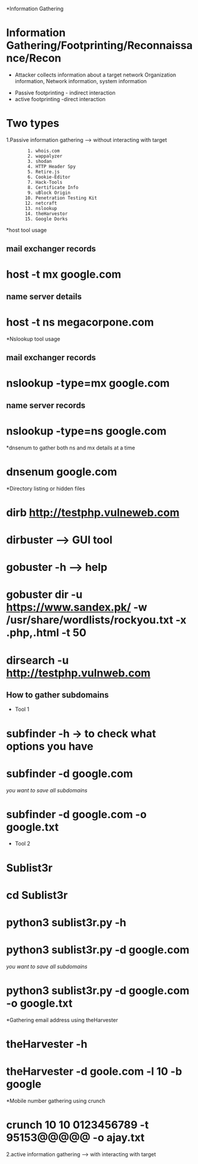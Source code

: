 *Information Gathering


# Information Gathering/Footprinting/Reconnaissance/Recon #

- Attacker collects information about a target network
Organization information, Network information, system information

* Passive footprinting - indirect interaction
* active footprinting -direct interaction



# Two types #

1.Passive information gathering -->	without interacting with target


			
			1. whois.com
			2. wappalyzer
			3. shodan
			4. HTTP Header Spy
			5. Retire.js
			6. Cookie-Editor
			7. Hack-Tools
			8. Certificate Info
			9. uBlock Origin
		   10. Penetration Testing Kit
		   12. netcraft
           13. nslookup
           14. theHarvestor
           15. Google Dorks
           




*host tool usage

mail exchanger records
-----------------------
# host -t mx google.com


name server details
--------------------
# host -t ns megacorpone.com




*Nslookup tool usage


mail exchanger records
---------------------
# nslookup -type=mx google.com


name server records
---------------------
# nslookup -type=ns google.com




*dnsenum to gather both ns and mx details at a time


# dnsenum google.com





*Directory listing or hidden files


# dirb http://testphp.vulneweb.com



# dirbuster --> GUI tool



# gobuster -h --> help
# gobuster dir -u https://www.sandex.pk/ -w /usr/share/wordlists/rockyou.txt -x .php,.html -t 50



# dirsearch -u http://testphp.vulnweb.com



How to gather subdomains
----------------------------

 - Tool 1

# subfinder -h -> to check what options you have

# subfinder -d google.com


 *you want to save all subdomains*

# subfinder -d google.com -o google.txt


 - Tool 2

# Sublist3r

# cd Sublist3r

# python3 sublist3r.py -h

# python3 sublist3r.py -d google.com

 *you want to save all subdomains*

# python3 sublist3r.py -d google.com -o google.txt



*Gathering email address using theHarvester 


# theHarvester -h
# theHarvester -d goole.com -l 10 -b google



*Mobile number gathering using crunch


# crunch 10 10 0123456789 -t 95153@@@@@ -o ajay.txt




2.active information gathering 	-->	with interacting with target




